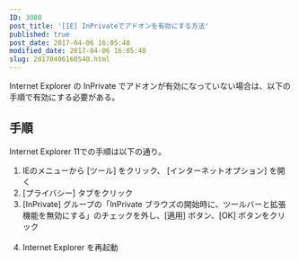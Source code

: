 ```yaml
---
ID: 3000
post_title: '[IE] InPrivateでアドオンを有効にする方法'
published: true
post_date: 2017-04-06 16:05:40
modified_date: 2017-04-06 16:05:40
slug: 20170406160540.html
---
```

<p>Internet Explorer の InPrivate でアドオンが有効になっていない場合は、以下の手順で有効にする必要がある。<br />
<!--more--></p>
<h2>手順</h2>
<p>Internet Explorer 11での手順は以下の通り。</p>
<ol>
<li>IEのメニューから [ツール] をクリック、 [インターネットオプション] を開く</li>
<li>[プライバシー] タブをクリック</li>
<li>[InPrivate] グループの「InPrivate ブラウズの開始時に、ツールバーと拡張機能を無効にする」のチェックを外し、[適用] ボタン、[OK] ボタンをクリック<br />
<img decoding="async" lazyload="lazy" src="https://i.imgur.com/aqOAK8k.png" alt="" /></li>
<li>Internet Explorer を再起動</li>
</ol>
